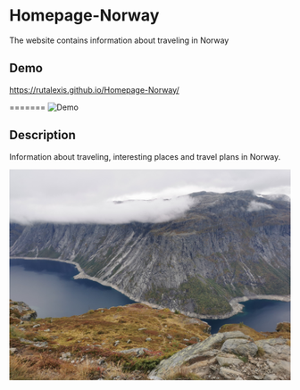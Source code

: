 # Homepage-Norway
The website contains information about traveling in Norway

## Demo

https://rutalexis.github.io/Homepage-Norway/ 


=======
![Demo]( https://media0.giphy.com/media/mG4FTZvftTgicsnfW9/giphy.gif?cid=790b7611c7e6616db6cf5e7b79b28e41ac095ab4d8316b87&rid=giphy.gif&ct=g)



## Description

Information about traveling, interesting places and travel plans in Norway.



![Picture Norway](https://github.com/RutAlexis/Homepage-Norway/blob/main/images/Norwegia_2.jpg?raw=true)
